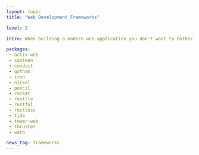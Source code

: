 ```yaml
---
layout: topic
title: "Web Development Frameworks"

level: 3

intro: When building a modern web-application you don't want to bother on how to parse the http-header or where the route is supposed to be dispatched to. Frameworks offer exactly those features and make it quick'n'easy to build your specific app on the web-stack.

packages:
 - actix-web
 - canteen
 - conduit
 - gotham
 - iron
 - nickel
 - pencil
 - rocket
 - rouille
 - rustful
 - rustless
 - tide
 - tower-web
 - thruster
 - warp

news_tag: frameworks
---
```

